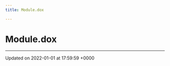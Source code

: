 ```yaml
---
title: Module.dox

---
```


# Module.dox








-------------------------------

Updated on 2022-01-01 at 17:59:59 +0000
